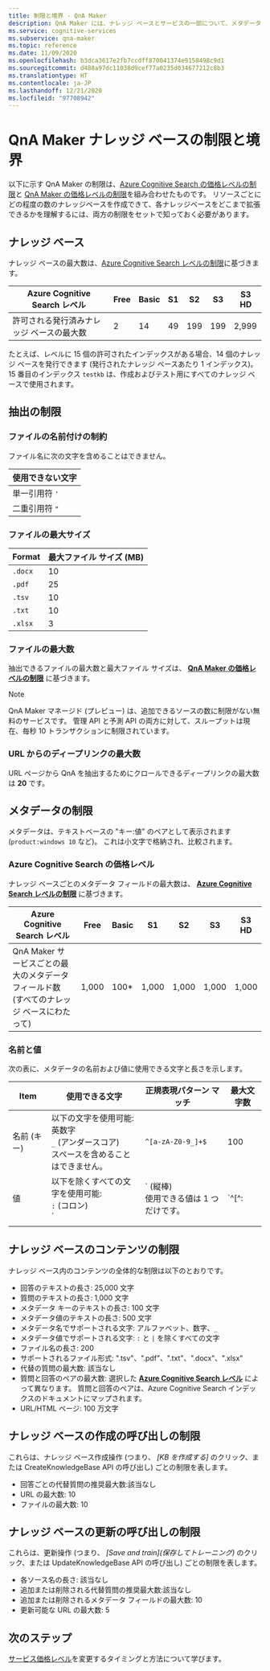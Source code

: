 ```yaml
---
title: 制限と境界 - QnA Maker
description: QnA Maker には、ナレッジ ベースとサービスの一部について、メタデータの制限があります。 テストして発行するためには、これらの制限内にナレッジ ベースを維持することが重要です。
ms.service: cognitive-services
ms.subservice: qna-maker
ms.topic: reference
ms.date: 11/09/2020
ms.openlocfilehash: b3dca3617e2fb7ccdff870041374e9158498c9d1
ms.sourcegitcommit: d488a97dc11038d9cef77a0235d034677212c8b3
ms.translationtype: HT
ms.contentlocale: ja-JP
ms.lasthandoff: 12/21/2020
ms.locfileid: "97708942"
---
```

# <a name="qna-maker-knowledge-base-limits-and-boundaries"></a>QnA Maker ナレッジ ベースの制限と境界

以下に示す QnA Maker の制限は、[Azure Cognitive Search の価格レベルの制限](../../search/search-limits-quotas-capacity.md)と [QnA Maker の価格レベルの制限](https://azure.microsoft.com/pricing/details/cognitive-services/qna-maker/)を組み合わせたものです。 リソースごとにどの程度の数のナレッジベースを作成できて、各ナレッジベースをどこまで拡張できるかを理解するには、両方の制限をセットで知っておく必要があります。

## <a name="knowledge-bases"></a>ナレッジ ベース

ナレッジ ベースの最大数は、[Azure Cognitive Search レベルの制限](../../search/search-limits-quotas-capacity.md)に基づきます。

|**Azure Cognitive Search レベル** | **Free** | **Basic** |**S1** | **S2**| **S3** |**S3 HD**|
|---|---|---|---|---|---|----|
|許可される発行済みナレッジ ベースの最大数|2|14|49|199|199|2,999|

 たとえば、レベルに 15 個の許可されたインデックスがある場合、14 個のナレッジ ベースを発行できます (発行されたナレッジ ベースあたり 1 インデックス)。 15 番目のインデックス `testkb` は、作成およびテスト用にすべてのナレッジ ベースで使用されます。

## <a name="extraction-limits"></a>抽出の制限

### <a name="file-naming-constraints"></a>ファイルの名前付けの制約

ファイル名に次の文字を含めることはできません。

|使用できない文字|
|--|
|単一引用符 `'`|
|二重引用符 `"`|

### <a name="maximum-file-size"></a>ファイルの最大サイズ

|Format|最大ファイル サイズ (MB)|
|--|--|
|`.docx`|10|
|`.pdf`|25|
|`.tsv`|10|
|`.txt`|10|
|`.xlsx`|3|

### <a name="maximum-number-of-files"></a>ファイルの最大数

抽出できるファイルの最大数と最大ファイル サイズは、 **[QnA Maker の価格レベルの制限](https://azure.microsoft.com/pricing/details/cognitive-services/qna-maker/)** に基づきます。

> [!NOTE]
> QnA Maker マネージド (プレビュー) は、追加できるソースの数に制限がない無料のサービスです。 管理 API と予測 API の両方に対して、スループットは現在、毎秒 10 トランザクションに制限されています。

### <a name="maximum-number-of-deep-links-from-url"></a>URL からのディープリンクの最大数

URL ページから QnA を抽出するためにクロールできるディープリンクの最大数は **20** です。

## <a name="metadata-limits"></a>メタデータの制限

メタデータは、テキストベースの "キー:値" のペアとして表示されます (`product:windows 10` など)。 これは小文字で格納され、比較されます。

### <a name="by-azure-cognitive-search-pricing-tier"></a>Azure Cognitive Search の価格レベル

ナレッジ ベースごとのメタデータ フィールドの最大数は、 **[Azure Cognitive Search レベルの制限](../../search/search-limits-quotas-capacity.md)** に基づきます。

|**Azure Cognitive Search レベル** | **Free** | **Basic** |**S1** | **S2**| **S3** |**S3 HD**|
|---|---|---|---|---|---|----|
|QnA Maker サービスごとの最大のメタデータ フィールド数 (すべてのナレッジ ベースにわたって)|1,000|100*|1,000|1,000|1,000|1,000|

### <a name="by-name-and-value"></a>名前と値

次の表に、メタデータの名前および値に使用できる文字と長さを示します。

|Item|使用できる文字|正規表現パターン マッチ|最大文字数|
|--|--|--|--|
|名前 (キー)|以下の文字を使用可能:<br>英数字<br>`_` (アンダースコア)<br> スペースを含めることはできません。|`^[a-zA-Z0-9_]+$`|100|
|値|以下を除くすべての文字を使用可能:<br>`:` (コロン)<br>`|` (縦棒)<br>使用できる値は 1 つだけです。|`^[^:|]+$`|500|
|||||

## <a name="knowledge-base-content-limits"></a>ナレッジ ベースのコンテンツの制限
ナレッジ ベース内のコンテンツの全体的な制限は以下のとおりです。
* 回答のテキストの長さ: 25,000 文字
* 質問のテキストの長さ: 1,000 文字
* メタデータ キーのテキストの長さ: 100 文字
* メタデータ値のテキストの長さ: 500 文字
* メタデータ名でサポートされる文字: アルファベット、数字、`_`
* メタデータ値でサポートされる文字: `:` と `|` を除くすべての文字
* ファイル名の長さ: 200
* サポートされるファイル形式: ".tsv"、".pdf"、".txt"、".docx"、".xlsx"
* 代替の質問の最大数: 該当なし
* 質問と回答のペアの最大数: 選択した **[Azure Cognitive Search レベル](../../search/search-limits-quotas-capacity.md#document-limits)** によって異なります。 質問と回答のペアは、Azure Cognitive Search インデックスのドキュメントにマップされます。
* URL/HTML ページ: 100 万文字

## <a name="create-knowledge-base-call-limits"></a>ナレッジ ベースの作成の呼び出しの制限
これらは、ナレッジ ベース作成操作 (つまり、 *[KB を作成する]* のクリック、または CreateKnowledgeBase API の呼び出し) ごとの制限を表します。
* 回答ごとの代替質問の推奨最大数:該当なし
* URL の最大数: 10
* ファイルの最大数: 10

## <a name="update-knowledge-base-call-limits"></a>ナレッジ ベースの更新の呼び出しの制限
これらは、更新操作 (つまり、 *[Save and train]\(保存してトレーニング\)* のクリック、または UpdateKnowledgeBase API の呼び出し) ごとの制限を表します。
* 各ソース名の長さ: 該当なし
* 追加または削除される代替質問の推奨最大数:該当なし
* 追加または削除されるメタデータ フィールドの最大数: 10
* 更新可能な URL の最大数: 5

## <a name="next-steps"></a>次のステップ

[サービス価格レベル](How-To/set-up-qnamaker-service-azure.md#upgrade-qna-maker-sku)を変更するタイミングと方法について学びます。
